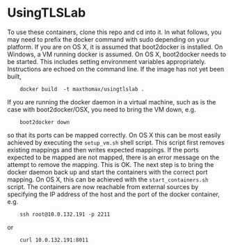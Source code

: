 # UsingTLSLab

To use these containers, clone this repo and cd into it. In what follows, you may need to prefix the docker command with sudo depending on your platform.
If you are on OS X, it is assumed that boot2docker is installed. On Windows, a VM running docker is assumed.
On OS X, boot2docker needs to be started. This includes setting environment variables appropriately. Instructions are echoed on the command line.
If the image has not yet been built,
```
    docker build  -t maxthomax/usingtlslab .
```
If you are running the docker daemon in a virtual machine, such as is the case with boot2docker/OSX, you need to bring the VM down, e.g.
```
    boot2docker down
```
so that its ports can be mapped correctly. On OS X this can be most easily achieved by executing the `setup_vm.sh` shell script. This script first removes existing mappings and then writes expected mappings. If the ports expected to be mapped are not mapped, there is an error message on the attempt to remove the mapping. This is OK.
The next step is to bring the docker daemon back up and start the containers with the correct port mapping. On OS X, this can be achieved with the `start_containers.sh` script.
The containers are now reachable from external sources by specifying the IP address of the host and the port of the docker container, e.g.
```
    ssh root@10.0.132.191 -p 2211
```
or
```
    curl 10.0.132.191:8011
```
